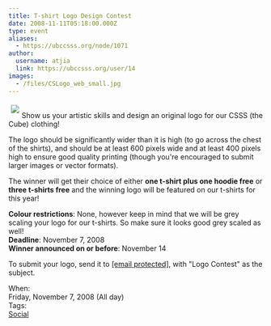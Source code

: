 ```yaml
---
title: T-shirt Logo Design Contest 
date: 2008-11-11T05:18:00.000Z
type: event
aliases:
  - https://ubccsss.org/node/1071
author:
  username: atjia
  link: https://ubccsss.org/user/14
images:
  - /files/CSLogo_web_small.jpg
---
```


<div class="field field-name-body field-type-text-with-summary field-label-hidden"><div class="field-items"><div class="field-item even"><p><img src="/files/CSLogo_web_small.jpg" align="left" vspace="5" hspace="5"><br>
Show us your artistic skills and design an original logo for our CSSS (the Cube) clothing!</p>
<p>The logo should be significantly wider than it is high (to go across the chest of the shirts), and should be at least 600 pixels wide and at least 400 pixels high to ensure good quality printing (though you&apos;re encouraged to submit larger images or vector formats).</p>
<p>The winner will get their choice of either <b>one t-shirt plus one hoodie free</b> or <b>three t-shirts free</b> and the winning logo will be featured on our t-shirts for this year! </p>
<p><b>Colour restrictions</b>: None, however keep in mind that we will be grey scaling your logo for our t-shirts. So make sure it looks good grey scaled as well!<br>
<b>Deadline</b>: November 7, 2008<br>
<b>Winner announced on or before</b>: November 14</p>
<p>To submit your logo, send it to <a href="/cdn-cgi/l/email-protection#aecdddddddeedac6cbcddbcccb80cdcf"><span class="__cf_email__" data-cfemail="86e5f5f5f5c6f2eee3e5f3e4e3a8e5e7">[email&#xA0;protected]</span></a>, with &quot;Logo Contest&quot; as the subject.</p>
</div></div></div><div class="field field-name-field-dates field-type-datetime field-label-above"><div class="field-label">When:&#xA0;</div><div class="field-items"><div class="field-item even"><span class="date-display-single">Friday, November 7, 2008 (All day)</span></div></div></div>    <footer>
    <div class="field field-name-field-tags field-type-taxonomy-term-reference field-label-above"><div class="field-label">Tags:&#xA0;</div><div class="field-items"><div class="field-item even"><a href="/social">Social</a></div></div></div>      </footer>